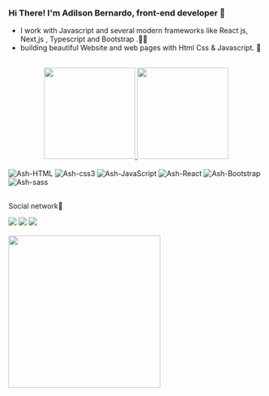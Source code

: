 
### Hi There!  I'm Adilson Bernardo,  front-end developer 👋

- I work with Javascript and several modern frameworks like React js, Next,js , Typescript and Bootstrap .🧑‍💻 <br/>
- building beautiful Website and web pages with Html Css  & Javascript. 💙<br/>


<div align="center">
  <br/>
  <a href="https://github.com/AdilsonBernardo">
    <img height="180em" src="https://github-readme-stats.vercel.app/api/?username=AdilsonBernardo&show_icons=true&theme=rose_pine&include_all_commits=true&count_private=true"/>
    <img height="180em" src="https://github-readme-stats.vercel.app/api/top-langs/?username=AdilsonBernardo&layout=compact&langs_count=7&theme=rose_pine"/>
  </a>
   <br/>
</div>


<div style="display: inline_block"><br>
   <img alt="Ash-HTML" src="https://img.shields.io/badge/HTML5-ff69b4?style=for-the-badge&logo=html5&logoColor=white" />
  <img alt="Ash-css3" src="https://img.shields.io/badge/CSS3-1572B6?style=for-the-badge&logo=css3&logoColor=white" />
  <img alt="Ash-JavaScript" src="https://img.shields.io/badge/JavaScript-F7DF1E?style=for-the-badge&logo=javascript&logoColor=white" />
    <img alt="Ash-React" src="https://img.shields.io/badge/React-20232A?style=for-the-badge&logo=react&logoColor=61DAFB" />
    <img alt="Ash-Bootstrap" src="https://img.shields.io/badge/Bootstrap-563D7C?style=for-the-badge&logo=bootstrap&logoColor=white" />
      <img alt="Ash-sass" src="https://img.shields.io/badge/Sass-CC6699?style=for-the-badge&logo=sass&logoColor=white" />


</div>

## 
Social network📱
  
  <div> 
  <a href="https://instagram.com/gelsonbernardo77" target="_blank"><img src="https://img.shields.io/badge/-Instagram-%23E4405F?style=for-the-badge&logo=instagram&logoColor=white" target="_blank"></a>
  <a href = "mailto:adilsonber@outlook.com"><img src="https://img.shields.io/badge/-Gmail-ff69b4?style=for-the-badge&logo=gmail&logoColor=white" target="_blank"></a>
  <a href="https://www.linkedin.com/in/Jone malundo/" target="_blank"><img src="https://img.shields.io/badge/-LinkedIn-%230077B5?style=for-the-badge&logo=linkedin&logoColor=white" target="_blank"></a> 
 
</div> 

</br>


<div >
  <img src=https://github.com/AdilsonBernardo/AdilsonBernardo/assets/152282985/f2891045-8642-40cf-9730-b34cd11ec635 
 width="300"/>
</div>









